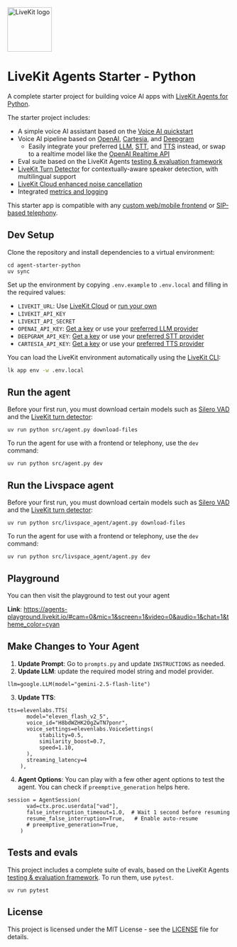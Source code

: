 <a href="https://livekit.io/">
  <img src="./.github/assets/livekit-mark.png" alt="LiveKit logo" width="100" height="100">
</a>

# LiveKit Agents Starter - Python

A complete starter project for building voice AI apps with [LiveKit Agents for Python](https://github.com/livekit/agents).

The starter project includes:

- A simple voice AI assistant based on the [Voice AI quickstart](https://docs.livekit.io/agents/start/voice-ai/)
- Voice AI pipeline based on [OpenAI](https://docs.livekit.io/agents/integrations/llm/openai/), [Cartesia](https://docs.livekit.io/agents/integrations/tts/cartesia/), and [Deepgram](https://docs.livekit.io/agents/integrations/llm/deepgram/)
  - Easily integrate your preferred [LLM](https://docs.livekit.io/agents/integrations/llm/), [STT](https://docs.livekit.io/agents/integrations/stt/), and [TTS](https://docs.livekit.io/agents/integrations/tts/) instead, or swap to a realtime model like the [OpenAI Realtime API](https://docs.livekit.io/agents/integrations/realtime/openai)
- Eval suite based on the LiveKit Agents [testing & evaluation framework](https://docs.livekit.io/agents/build/testing/)
- [LiveKit Turn Detector](https://docs.livekit.io/agents/build/turns/turn-detector/) for contextually-aware speaker detection, with multilingual support
- [LiveKit Cloud enhanced noise cancellation](https://docs.livekit.io/home/cloud/noise-cancellation/)
- Integrated [metrics and logging](https://docs.livekit.io/agents/build/metrics/)

This starter app is compatible with any [custom web/mobile frontend](https://docs.livekit.io/agents/start/frontend/) or [SIP-based telephony](https://docs.livekit.io/agents/start/telephony/).

## Dev Setup

Clone the repository and install dependencies to a virtual environment:

```console
cd agent-starter-python
uv sync
```

Set up the environment by copying `.env.example` to `.env.local` and filling in the required values:

- `LIVEKIT_URL`: Use [LiveKit Cloud](https://cloud.livekit.io/) or [run your own](https://docs.livekit.io/home/self-hosting/)
- `LIVEKIT_API_KEY`
- `LIVEKIT_API_SECRET`
- `OPENAI_API_KEY`: [Get a key](https://platform.openai.com/api-keys) or use your [preferred LLM provider](https://docs.livekit.io/agents/integrations/llm/)
- `DEEPGRAM_API_KEY`: [Get a key](https://console.deepgram.com/) or use your [preferred STT provider](https://docs.livekit.io/agents/integrations/stt/)
- `CARTESIA_API_KEY`: [Get a key](https://play.cartesia.ai/keys) or use your [preferred TTS provider](https://docs.livekit.io/agents/integrations/tts/)

You can load the LiveKit environment automatically using the [LiveKit CLI](https://docs.livekit.io/home/cli/cli-setup):

```bash
lk app env -w .env.local
```

## Run the agent

Before your first run, you must download certain models such as [Silero VAD](https://docs.livekit.io/agents/build/turns/vad/) and the [LiveKit turn detector](https://docs.livekit.io/agents/build/turns/turn-detector/):

```console
uv run python src/agent.py download-files
```

To run the agent for use with a frontend or telephony, use the `dev` command:

```console
uv run python src/agent.py dev
```

## Run the Livspace agent

Before your first run, you must download certain models such as [Silero VAD](https://docs.livekit.io/agents/build/turns/vad/) and the [LiveKit turn detector](https://docs.livekit.io/agents/build/turns/turn-detector/):

```console
uv run python src/livspace_agent/agent.py download-files
```

To run the agent for use with a frontend or telephony, use the `dev` command:

```console
uv run python src/livspace_agent/agent.py dev
```

## Playground

You can then visit the playground to test out your agent

**Link**: https://agents-playground.livekit.io/#cam=0&mic=1&screen=1&video=0&audio=1&chat=1&theme_color=cyan

## Make Changes to Your Agent

1. **Update Prompt**: Go to ```prompts.py``` and update ```INSTRUCTIONS``` as needed. 
2. **Update LLM**: update the required model string and model provider.
```console
llm=google.LLM(model="gemini-2.5-flash-lite")
``` 
3. **Update TTS**:
```console
tts=elevenlabs.TTS(
      model="eleven_flash_v2_5", 
      voice_id="H8bdWZHK2OgZwTN7ponr",
      voice_settings=elevenlabs.VoiceSettings(
          stability=0.5,
          similarity_boost=0.7,
          speed=1.10,
      ),
      streaming_latency=4
    ),
```
4. **Agent Options**: You can play with a few other agent options to test the agent. You can check if ```preemptive_generation``` helps here.
```console
session = AgentSession(
      vad=ctx.proc.userdata["vad"],
      false_interruption_timeout=1.0,  # Wait 1 second before resuming
      resume_false_interruption=True,   # Enable auto-resume
      # preemptive_generation=True,
    )
```

## Tests and evals

This project includes a complete suite of evals, based on the LiveKit Agents [testing & evaluation framework](https://docs.livekit.io/agents/build/testing/). To run them, use `pytest`.

```console
uv run pytest
```

## License

This project is licensed under the MIT License - see the [LICENSE](LICENSE) file for details.
